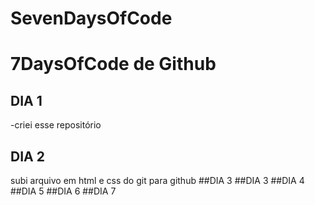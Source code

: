 # SevenDaysOfCode 

# 7DaysOfCode de Github

## DIA 1
-criei esse repositório
## DIA 2
subi arquivo em html e css do git para github
##DIA 3
##DIA 3
##DIA 4
##DIA 5
##DIA 6
##DIA 7
